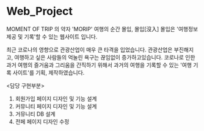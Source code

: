 # Web_Project
MOMENT OF TRIP 의 약자   'MORIP'  여행의 순간 몰입, 몰입[沒入]
몰입은 '여행정보 제공 및 기록'할 수 있는 웹사이트 입니다.

최근 코로나의 영향으로 관광산업이 매우 큰 타격을 입었습니다.
관광산업은 부진해지고, 여행하고 싶은 사람들의 억눌린 욕구는 끊임없이 증가하고있습니다.
코로나로 인한 과거 여행의 즐거움과 그리움을 간직하기 위해서 
과거의 여행을 기록할 수 있는 '여행 기록 사이트'를 기획, 제작하였습니다.


<담당 구현부분>
1. 회원가입 페이지 디자인 및 기능 설계
2. 커뮤니티 페이지 디자인 및 기능 설계
3. 거뮤니티 DB 설계
4. 전페 페이지 디자인 수정







